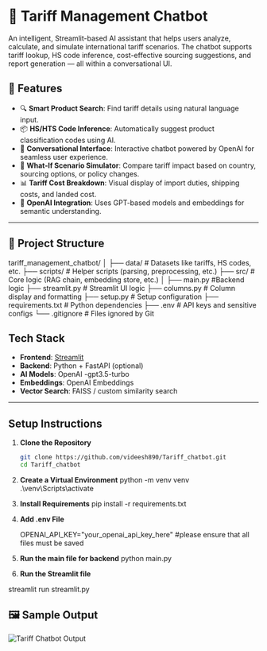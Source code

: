 # 🧾 Tariff Management Chatbot

An intelligent, Streamlit-based AI assistant that helps users analyze, calculate, and simulate international tariff scenarios. The chatbot supports tariff lookup, HS code inference, cost-effective sourcing suggestions, and report generation — all within a conversational UI.

## 📌 Features

- 🔍 **Smart Product Search**: Find tariff details using natural language input.
- 📦 **HS/HTS Code Inference**: Automatically suggest product classification codes using AI.
- 💬 **Conversational Interface**: Interactive chatbot powered by OpenAI for seamless user experience.
- 🔁 **What-If Scenario Simulator**: Compare tariff impact based on country, sourcing options, or policy changes.
- 📊 **Tariff Cost Breakdown**: Visual display of import duties, shipping costs, and landed cost.
- 🧠 **OpenAI Integration**: Uses GPT-based models and embeddings for semantic understanding.
---

## 📂 Project Structure
tariff_management_chatbot/
│
├── data/ # Datasets like tariffs, HS codes, etc.
├── scripts/ # Helper scripts (parsing, preprocessing, etc.)
├── src/ # Core logic (RAG chain, embedding store, etc.)
│
├── main.py #Backend logic 
├── streamlit.py # Streamlit UI logic
├── columns.py # Column display and formatting
├── setup.py # Setup configuration
├── requirements.txt # Python dependencies
├── .env # API keys and sensitive configs
└── .gitignore # Files ignored by Git

## Tech Stack

- **Frontend**: [Streamlit](https://streamlit.io/)
- **Backend**: Python + FastAPI (optional)
- **AI Models**: OpenAI -gpt3.5-turbo 
- **Embeddings**: OpenAI Embeddings
- **Vector Search**: FAISS / custom similarity search

---

##  Setup Instructions

1. **Clone the Repository**
   ```bash
   git clone https://github.com/videesh890/Tariff_chatbot.git
   cd Tariff_chatbot

2. **Create a Virtual Environment**
   python -m venv venv   
  .\venv\Scripts\activate  

3. **Install Requirements**
   pip install -r requirements.txt

4. **Add .env File**

    OPENAI_API_KEY="your_openai_api_key_here"
#please ensure that all files must be saved 
5. **Run the main file for backend**
    python main.py

6. **Run the Streamlit file**
 
 streamlit run streamlit.py 

## 🖼️ Sample Output

![Tariff Chatbot Output](images/output_img.png)


